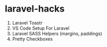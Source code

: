 # laravel-hacks

1. Laravel Toastr
2. VS Code Setup For Laravel
3. Laravel SASS Helpers (margins, paddings)
4. Pretty Checkboxes
